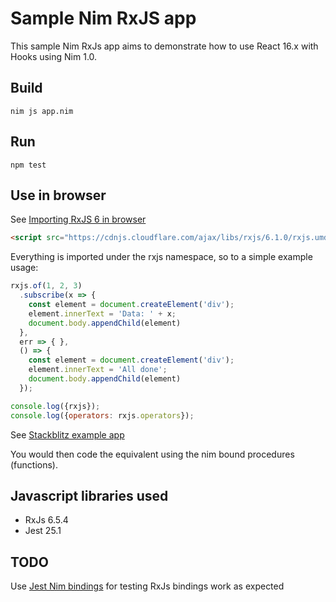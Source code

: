 # Sample Nim RxJS app

This sample Nim RxJs app aims to demonstrate how to use React 16.x with Hooks using Nim 1.0.

## Build

`nim js app.nim`

## Run

`npm test`

## Use in browser

See [Importing RxJS 6 in browser](https://stackoverflow.com/questions/50308059/importing-rxjs-6-in-browser)

```html
<script src="https://cdnjs.cloudflare.com/ajax/libs/rxjs/6.1.0/rxjs.umd.js">
```

Everything is imported under the rxjs namespace, so to a simple example usage:

```js
rxjs.of(1, 2, 3)
  .subscribe(x => {
    const element = document.createElement('div');
    element.innerText = 'Data: ' + x;
    document.body.appendChild(element)
  },
  err => { },
  () => {
    const element = document.createElement('div');
    element.innerText = 'All done';
    document.body.appendChild(element)
  });

console.log({rxjs});
console.log({operators: rxjs.operators});
```

See [Stackblitz example app](https://stackblitz.com/edit/js-gm1qso?file=index.js)

You would then code the equivalent using the nim bound procedures (functions).

## Javascript libraries used

- RxJs 6.5.4
- Jest 25.1

## TODO

Use [Jest Nim bindings](https://github.com/kristianmandrup/jest-nim) for testing RxJs bindings work as expected

